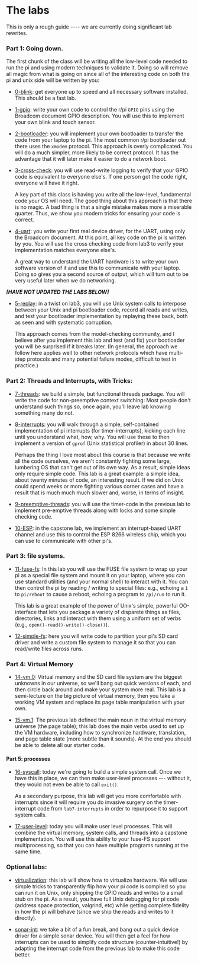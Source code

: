 # The labs

This is only a rough guide ---- we are currently doing significant
lab rewrites.

### Part 1: Going down.

The first chunk of the class will be writing all the low-level code needed
to run the pi and using modern techniques to validate it.  Doing so will
remove all magic from what is going on since all of the interesting code
on both the pi and unix side will be written by you:

  - [0-blink](0-blink/): get everyone up to speed and all
      necessary software installed.    This should be a fast lab.

  - [1-gpio](1-gpio/): write your own code to control the r/pi `GPIO`
     pins using the Broadcom document GPIO description.  You will use
     this to implement your own blink and touch sensor.

  - [2-bootloader](2-bootloader/): you will implement your own
     bootloader to transfer the code from your laptop to the pi.  The
     most common r/pi bootloader out there uses the `xmodem` protocol.
     This approach is overly complicated.  You will do a much simpler,
     more likely to be correct protocol.  It has the advantage that it
     will later make it easier to do a network boot.

  - [3-cross-check](3-cross-check/): you will use read-write logging
     to verify that your GPIO code is equivalent to everyone else's.   If one
     person got the code right, everyone will have it right.

     A key part of this class is having you write all the low-level,
     fundamental code your OS will need.  The good thing about this
     approach is that there is no magic.  A bad thing is that a single
     mistake makes more a miserable quarter.  Thus, we show you modern
     tricks for ensuring your code is correct.

  - [4-uart](4-uart/): you write your first real device driver,
     for the UART, using only the Broadcom document.  At this point,
     all key code on the pi is written by you.  You will use the cross
     checking code from lab3 to verify your implementation matches
     everyone else's.

     A great way to understand the UART hardware is to write your own
     software version of it and use this to communicate with your laptop.
     Doing so gives you a second source of output, which will turn out
     to be very useful later when we do networking.

***[HAVE NOT UPDATED THE LABS BELOW]***

  - [5-replay](5-replay/): in a twist on lab3, you will use Unix
     system calls to interpose between your Unix and pi bootloader code,
     record all reads and writes, and test your bootloader implementation
     by replaying these back, both as seen and with systematic
     corruption.

     This approach comes from the model-checking community, and I believe
     after you implement this lab and test (and fix) your bootloader you
     will be surprised if it breaks later.  (In general, the approach
     we follow here applies well to other network protocols which have
     multi-step protocols and many potential failure modes, difficult
     to test in practice.)

### Part 2: Threads and Interrupts, with Tricks:

  - [7-threads](lab7-threads/): we build a simple, but functional
  threads package.  You will write the code for non-preemptive 
  context switching:  Most people don't understand such things
  so, once again, you'll leave lab knowing something many do not.

  - [8-interrupts](8-interrupts/): you will walk through a simple,
  self-contained implementation of pi interrupts (for timer-interrupts),
  kicking each line until you understand what, how, why.  You will
  use these to then implement a version of `gprof` (Unix statistical
  profiler) in about 30 lines.

     Perhaps the thing I love most about this course is that because we
  write all the code ourselves, we aren't constantly fighting some
  large, lumbering OS that can't get out of its own way.  As a result,
  simple ideas only require simple code.  This lab is a great example:
  a simple idea, about twenty minutes of code, an interesting result.
  If we did on Unix could spend weeks or more fighting various corner
  cases and have a result that is much much much slower and, worse,
  in terms of insight.

  - [9-preemptive-threads](9-preemptive-threads): you will use the
  timer-code in the previous lab to implement pre-emptive threads along
  with locks and some simple checking code.

  - [10-ESP](10-esp-int/): in the capstone lab, we implement an
  interrupt-based UART channel and use this to control the ESP 8266
  wireless chip, which you can use to communicate with other pi's.

### Part 3: file systems.

  - [11-fuse-fs](11-fuse-fs/): In this lab you will use the FUSE file
    system to wrap up your pi as a special file system and mount it on your
    laptop, where you can use standard utilities (and your normal shell)
    to interact with it.  You can then control the pi by reading / writing
    to special files: e.g., echoing a `1` to `pi/reboot` to cause a reboot,
    echoing a program to `/pi/run` to run it.

    This lab is a great example of the power of Unix's simple, powerful
    OO-interface that lets you package a variety of disparete things as
    files, directories, links and interact with them using a uniform set
    of verbs (e.g., `open()-read()-write()-close()`).

  - [12-simple-fs](12-simple-fs): here you will write code to partition
  your pi's SD card driver and write a custom file system to manage it so that
  you can read/write files across runs.

### Part 4: Virtual Memory

  - [14-vm.0](14-vm.0/): Virtual memory and the SD card file
  system are the biggest unknowns in our universe, so we'll bang out
  quick versions of each, and then circle back around and make your
  system more real.  This lab is a semi-lecture on the big picture of
  virtual memory, then you take a working VM system and replace its page
  table manipulation with your own.

  - [15-vm.1](15-vm.1/): The previous lab defined the main noun
  in the virtual memory universe (the page table); this lab does the main
  verbs used to set up the VM hardware, including how to synchronize
  hardware, translation, and page table state (more subtle than it
  sounds).  At the end you should be able to delete all our starter code.

#### Part 5: processes

  - [16-syscall](16-syscall):
    today we're going to build a simple system call.  Once we have this
    in place, we can then make user-level processes --- without it,
    they would not even be able to call `exit()`.

    As a secondary purpose, this lab will get you more comfortable
    with interrupts since it will require you do invasive surgery on the
    timer-interrupt code from `lab7-interrupts` in order to repurpose it
    to support system calls.

  - [17-user-level](17-user-level): today you will make user level
    processes.  This will combine the virtual memory, system calls, and
    threads into a capstone implementation.  You will use this ability to
    your fuse-FS support multiprocessing, so that you can have multiple
    programs running at the same time.

### Optional labs:

  - [virtualization](virtualization/): this lab will show how
  to virtualize hardware.  We will use simple tricks to transparently flip
  how your pi code is compiled so you can run it on Unix, only shipping
  the GPIO reads and writes to a small stub on the pi.  As a result,
  you have full Unix debugging for pi code (address space protection,
  valgrind, etc) while getting complete fidelity in how the pi will behave
  (since we ship the reads and writes to it directly).

  - [sonar-int](sonar-int/): we take a bit of a fun break,
  and bang out a quick device driver for a simple sonar device. You
  will then get a feel for how interrupts can be used to simplify code
  structure (counter-intuitive!)  by adapting the interrupt code from
  the previous lab to make this code better.
